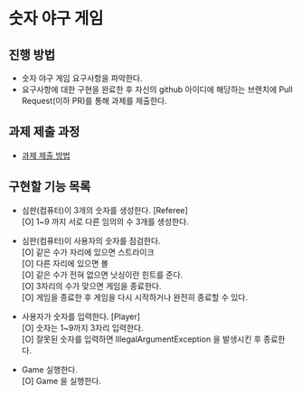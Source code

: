 # 숫자 야구 게임
## 진행 방법
* 숫자 야구 게임 요구사항을 파악한다.
* 요구사항에 대한 구현을 완료한 후 자신의 github 아이디에 해당하는 브랜치에 Pull Request(이하 PR)를 통해 과제를 제출한다.

## 과제 제출 과정
* [과제 제출 방법](https://github.com/next-step/nextstep-docs/tree/master/precourse)

## 구현할 기능 목록
* 심판(컴퓨터)이 3개의 숫자를 생성한다. [Referee]  
  [O] 1~9 까지 서로 다른 임의의 수 3개를 생성한다.


* 심판(컴퓨터)이 사용자의 숫자를 점검한다.  
  [O] 같은 수가 자리에 있으면 스트라이크  
  [O] 다른 자리에 있으면 볼  
  [O] 같은 수가 전혀 없으면 낫싱이란 힌트를 준다.  
  [O] 3자리의 수가 맞으면 게임을 종료한다.  
  [O] 게임을 종료한 후 게임을 다시 시작하거나 완전히 종료할 수 있다.  


* 사용자가 숫자를 입력한다. [Player]  
  [O] 숫자는 1~9까지 3자리 입력한다.  
  [O] 잘못된 숫자를 입력하면 IllegalArgumentException 을 발생시킨 후 종료한다.  
  

* Game 실행한다.  
  [O] Game 을 실행한다.

  

